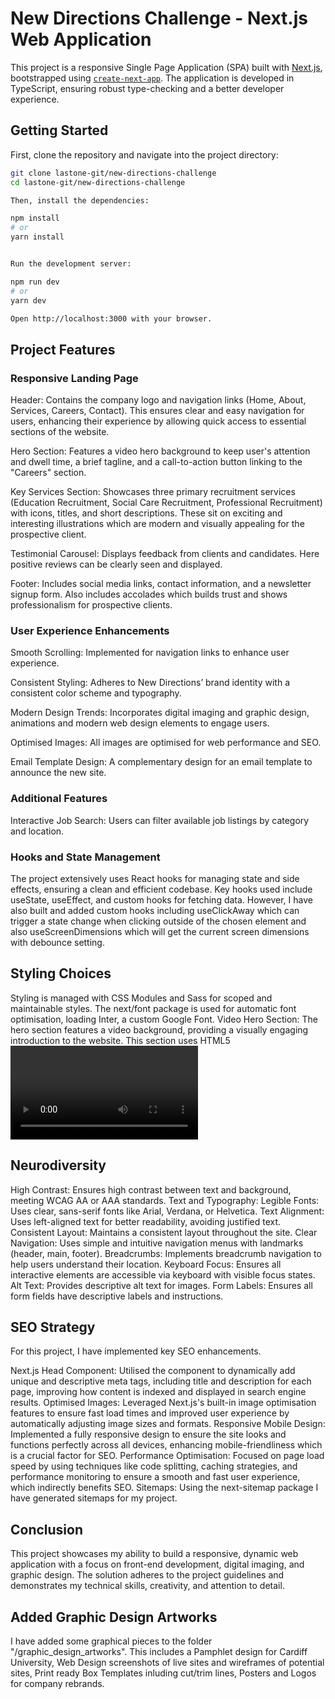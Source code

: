 # New Directions Challenge - Next.js Web Application

This project is a responsive Single Page Application (SPA) built with [Next.js](https://nextjs.org/), bootstrapped using [`create-next-app`](https://github.com/vercel/next.js/tree/canary/packages/create-next-app). The application is developed in TypeScript, ensuring robust type-checking and a better developer experience.

## Getting Started

First, clone the repository and navigate into the project directory:

```bash
git clone lastone-git/new-directions-challenge
cd lastone-git/new-directions-challenge

Then, install the dependencies:

npm install
# or
yarn install


Run the development server:

npm run dev
# or
yarn dev

Open http://localhost:3000 with your browser.

```

## Project Features

### Responsive Landing Page

Header:
Contains the company logo and navigation links (Home, About, Services, Careers, Contact). This ensures clear and easy navigation for users, enhancing their experience by allowing quick access to essential sections of the website.

Hero Section:
Features a video hero background to keep user's attention and dwell time, a brief tagline, and a call-to-action button linking to the "Careers" section.

Key Services Section:
Showcases three primary recruitment services (Education Recruitment, Social Care Recruitment, Professional Recruitment) with icons, titles, and short descriptions. These sit on exciting and interesting illustrations which are modern and visually appealing for the prospective client.

Testimonial Carousel:
Displays feedback from clients and candidates. Here positive reviews can be clearly seen and displayed.

Footer:
Includes social media links, contact information, and a newsletter signup form. Also includes accolades which builds trust and shows professionalism for prospective clients.

### User Experience Enhancements

Smooth Scrolling:
Implemented for navigation links to enhance user experience.

Consistent Styling:
Adheres to New Directions’ brand identity with a consistent color scheme and typography.

Modern Design Trends:
Incorporates digital imaging and graphic design, animations and modern web design elements to engage users.

Optimised Images:
All images are optimised for web performance and SEO.

Email Template Design:
A complementary design for an email template to announce the new site.

### Additional Features

Interactive Job Search: Users can filter available job listings by category and location.

### Hooks and State Management

The project extensively uses React hooks for managing state and side effects, ensuring a clean and efficient codebase.
Key hooks used include useState, useEffect, and custom hooks for fetching data.
However, I have also built and added custom hooks including useClickAway which can trigger a state change when clicking outside of the chosen element and also useScreenDimensions which will get the current screen dimensions with debounce setting.

## Styling Choices

Styling is managed with CSS Modules and Sass for scoped and maintainable styles. The next/font package is used for automatic font optimisation, loading Inter, a custom Google Font.
Video Hero Section: The hero section features a video background, providing a visually engaging introduction to the website. This section uses HTML5 <video> elements for seamless integration and performance.
Image Optimisation: Next.js automatically optimises images for different screen sizes and resolutions. The next/image component is utilized to handle responsive image loading and lazy loading.
Cookies Pop-Up: A cookies consent pop-up is implemented to comply with privacy regulations. This component is developed with accessibility in mind, ensuring it is keyboard-navigable and screen reader-friendly.
Neurodiversity and Accessibility: This project adheres to several neurodiversity and accessibility principles to ensure an inclusive user experience:

## Neurodiversity

High Contrast: Ensures high contrast between text and background, meeting WCAG AA or AAA standards.
Text and Typography: Legible Fonts: Uses clear, sans-serif fonts like Arial, Verdana, or Helvetica.
Text Alignment: Uses left-aligned text for better readability, avoiding justified text.
Consistent Layout: Maintains a consistent layout throughout the site.
Clear Navigation: Uses simple and intuitive navigation menus with landmarks (header, main, footer).
Breadcrumbs: Implements breadcrumb navigation to help users understand their location.
Keyboard Focus: Ensures all interactive elements are accessible via keyboard with visible focus states.
Alt Text: Provides descriptive alt text for images.
Form Labels: Ensures all form fields have descriptive labels and instructions.

## SEO Strategy

For this project, I have implemented key SEO enhancements.

Next.js Head Component: Utilised the <Head> component to dynamically add unique and descriptive meta tags, including title and description for each page, improving how content is indexed and displayed in search engine results.
Optimised Images: Leveraged Next.js's built-in image optimisation features to ensure fast load times and improved user experience by automatically adjusting image sizes and formats.
Responsive Mobile Design: Implemented a fully responsive design to ensure the site looks and functions perfectly across all devices, enhancing mobile-friendliness which is a crucial factor for SEO.
Performance Optimisation: Focused on page load speed by using techniques like code splitting, caching strategies, and performance monitoring to ensure a smooth and fast user experience, which indirectly benefits SEO.
Sitemaps: Using the next-sitemap package I have generated sitemaps for my project.

## Conclusion

This project showcases my ability to build a responsive, dynamic web application with a focus on front-end development, digital imaging, and graphic design. The solution adheres to the project guidelines and demonstrates my technical skills, creativity, and attention to detail.

## Added Graphic Design Artworks

I have added some graphical pieces to the folder "/graphic_design_artworks". This includes a Pamphlet design for Cardiff University, Web Design screenshots of live sites and wireframes of potential sites, Print ready Box Templates inluding cut/trim lines, Posters and Logos for company rebrands.
